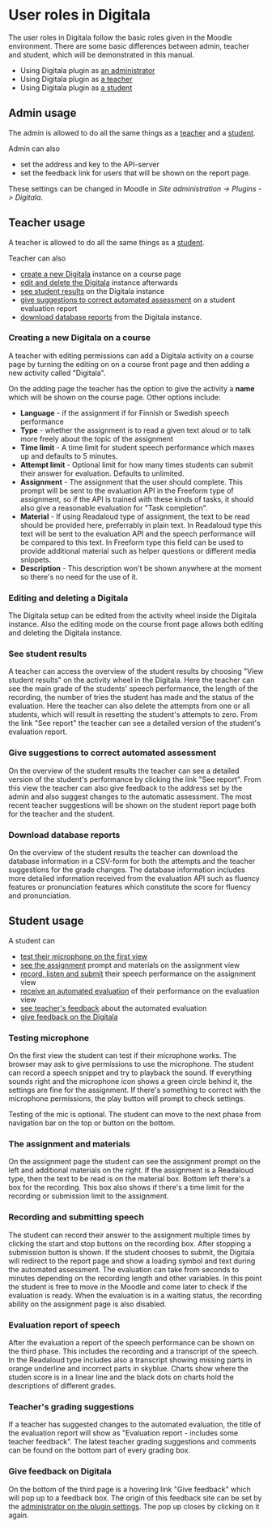 # User roles in Digitala

The user roles in Digitala follow the basic roles given in the Moodle environment. There are some basic differences between admin, teacher and student, which will be demonstrated in this manual.

* Using Digitala plugin as [an administrator](#admin-usage)
* Using Digitala plugin as [a teacher](#teacher-usage)
* Using Digitala plugin as [a student](#student-usage)

## Admin usage

The admin is allowed to do all the same things as a [teacher](#teacher-usage) and a [student](#student-usage).

Admin can also
* set the address and key to the API-server
* set the feedback link for users that will be shown on the report page.

These settings can be changed in Moodle in *Site administration -> Plugins -> Digitala*.

## Teacher usage

A teacher is allowed to do all the same things as a [student](#student-usage).

Teacher can also
* [create a new Digitala](#creating-a-new-Digitala-on-a-course) instance on a course page
* [edit and delete the Digitala](#editing-and-deleting-a-Digitala) instance afterwards
* [see student results](#see-student-results) on the Digitala instance
* [give suggestions to correct automated assessment](#give-suggestions-to-correct-automated-assessment) on a student evaluation report
* [download database reports](#download-database-reports) from the Digitala instance.

### Creating a new Digitala on a course

A teacher with editing permissions can add a Digitala activity on a course page by turning the editing on on a course front page and then adding a new activity called "Digitala".

On the adding page the teacher has the option to give the activity a **name** which will be shown on the course page. Other options include:

* **Language** - if the assignment if for Finnish or Swedish speech performance
* **Type** - whether the assignment is to read a given text aloud or to talk more freely about the topic of the assignment
* **Time limit** - A time limit for student speech performance which maxes up and defaults to 5 minutes.
* **Attempt limit** - Optional limit for how many times students can submit their answer for evaluation. Defaults to unlimited.
* **Assignment** - The assignment that the user should complete. This prompt will be sent to the evaluation API in the Freeform type of assignment, so if the API is trained with these kinds of tasks, it should also give a reasonable evaluation for "Task completion".
* **Material** - If using Readaloud type of assignment, the text to be read should be provided here, preferrably in plain text. In Readaloud type this text will be sent to the evaluation API and the speech performance will be compared to this text. In Freeform type this field can be used to provide additional material such as helper questions or different media snippets.
* **Description** - This description won't be shown anywhere at the moment so there's no need for the use of it.

### Editing and deleting a Digitala

The Digitala setup can be edited from the activity wheel inside the Digitala instance. Also the editing mode on the course front page allows both editing and deleting the Digitala instance.

### See student results

A teacher can access the overview of the student results by choosing "View student results" on the activity wheel in the Digitala. Here the teacher can see the main grade of the students' speech performance, the length of the recording, the number of tries the student has made and the status of the evaluation. Here the teacher can also delete the attempts from one or all students, which will result in resetting the student's attempts to zero. From the link "See report" the teacher can see a detailed version of the student's evaluation report.

### Give suggestions to correct automated assessment

On the overview of the student results the teacher can see a detailed version of the student's performance by clicking the link "See report". From this view the teacher can also give feedback to the address set by the admin and also suggest changes to the automatic assessment. The most recent teacher suggestions will be shown on the student report page both for the teacher and the student.

### Download database reports

On the overview of the student results the teacher can download the database information in a CSV-form for both the attempts and the teacher suggestions for the grade changes. The database information includes more detailed information received from the evaluation API such as fluency features or pronunciation features which constitute the score for fluency and pronunciation.

## Student usage

A student can
* [test their microphone on the first view](#testing-microphone)
* [see the assignment](#the-assignment-and-materials) prompt and materials on the assignment view
* [record, listen and submit](#recording-and-submitting-speech) their speech performance on the assignment view
* [receive an automated evaluation](#evaluation-report-of-speech) of their performance on the evaluation view
* [see teacher's feedback](#teachers-grading-suggestions) about the automated evaluation
* [give feedback on the Digitala](#give-feedback-on-digitala)

### Testing microphone

On the first view the student can test if their microphone works. The browser may ask to give permissions to use the microphone. The student can record a speech snippet and try to playback the sound. If everything sounds right and the microphone icon shows a green circle behind it, the settings are fine for the assignment. If there's something to correct with the microphone permissions, the play button will prompt to check settings.

Testing of the mic is optional. The student can move to the next phase from navigation bar on the top or button on the bottom.

### The assignment and materials

On the assignment page the student can see the assignment prompt on the left and additional materials on the right. If the assignment is a Readaloud type, then the text to be read is on the material box. Bottom left there's a box for the recording. This box also shows if there's a time limit for the recording or submission limit to the assignment.

### Recording and submitting speech

The student can record their answer to the assignment multiple times by clicking the start and stop buttons on the recording box. After stopping a submission button is shown. If the student chooses to submit, the Digitala will redirect to the report page and show a loading symbol and text during the automated assessment. The evaluation can take from seconds to minutes depending on the recording length and other variables. In this point the student is free to move in the Moodle and come later to check if the evaluation is ready. When the evaluation is in a waiting status, the recording ability on the assignment page is also disabled.

### Evaluation report of speech

After the evaluation a report of the speech performance can be shown on the third phase. This includes the recording and a transcript of the speech. In the Readaloud type includes also a transcript showing missing parts in orange underline and incorrect parts in skyblue. Charts show where the studen score is in a linear line and the black dots on charts hold the descriptions of different grades.

### Teacher's grading suggestions

If a teacher has suggested changes to the automated evaluation, the title of the evaluation report will show as "Evaluation report - includes some teacher feedback". The latest teacher grading suggestions and comments can be found on the bottom part of every grading box.

### Give feedback on Digitala

On the bottom of the third page is a hovering link "Give feedback" which will pop up to a feedback box. The origin of this feedback site can be set by the [administrator on the plugin settings](#admin-usage). The pop up closes by clicking on it again.